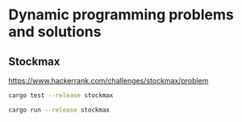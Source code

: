# Dynamic programming problems and solutions

## Stockmax

https://www.hackerrank.com/challenges/stockmax/problem

```bash
cargo test --release stockmax
```

```bash
cargo run --release stockmax
```
